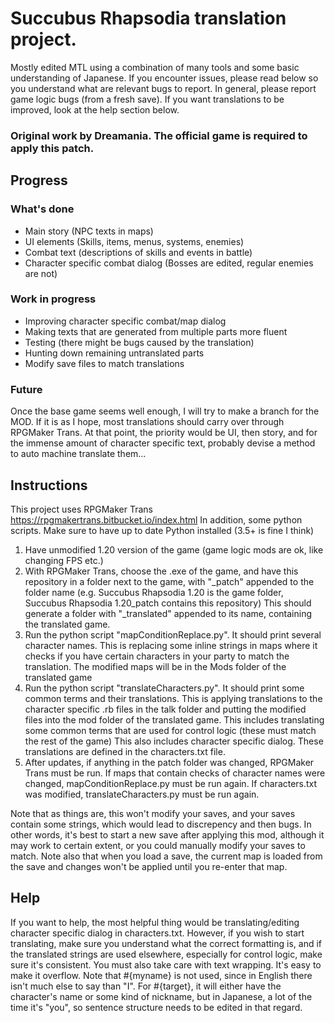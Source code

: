 # Succubus Rhapsodia translation project.
Mostly edited MTL using a combination of many tools and some basic understanding of Japanese.
If you encounter issues, please read below so you understand what are relevant bugs to report.
In general, please report game logic bugs (from a fresh save).
If you want translations to be improved, look at the help section below.

### Original work by Dreamania. The official game is required to apply this patch.

## Progress
### What's done
- Main story (NPC texts in maps)
- UI elements (Skills, items, menus, systems, enemies)
- Combat text (descriptions of skills and events in battle)
- Character specific combat dialog (Bosses are edited, regular enemies are not)

### Work in progress
- Improving character specific combat/map dialog
- Making texts that are generated from multiple parts more fluent
- Testing (there might be bugs caused by the translation)
- Hunting down remaining untranslated parts
- Modify save files to match translations

### Future
Once the base game seems well enough, I will try to make a branch for the MOD.
If it is as I hope, most translations should carry over through RPGMaker Trans.
At that point, the priority would be UI, then story, and for the immense amount of
character specific text, probably devise a method to auto machine translate them...

## Instructions
This project uses RPGMaker Trans https://rpgmakertrans.bitbucket.io/index.html
In addition, some python scripts. Make sure to have up to date Python installed (3.5+ is fine I think)

1. Have unmodified 1.20 version of the game (game logic mods are ok, like changing FPS etc.)
2. With RPGMaker Trans, choose the .exe of the game, and have this repository in a folder next to the game, with "_patch" appended to the folder name
   (e.g. Succubus Rhapsodia 1.20 is the game folder, Succubus Rhapsodia 1.20_patch contains this repository)
   This should generate a folder with "_translated" appended to its name, containing the translated game.
3. Run the python script "mapConditionReplace.py". It should print several character names. This is replacing some inline strings in maps where it checks
   if you have certain characters in your party to match the translation. The modified maps will be in the Mods folder of the translated game
4. Run the python script "translateCharacters.py". It should print some common terms and their translations. This is applying translations to the
   character specific .rb files in the talk folder and putting the modified files into the mod folder of the translated game.
   This includes translating some common terms that are used for control logic (these must match the rest of the game)
   This also includes character specific dialog. These translations are defined in the characters.txt file.
5. After updates, if anything in the patch folder was changed, RPGMaker Trans must be run. If maps that contain checks of character names were changed,
   mapConditionReplace.py must be run again. If characters.txt was modified, translateCharacters.py must be run again.

Note that as things are, this won't modify your saves, and your saves contain some strings, which would lead to discrepency and then bugs.
In other words, it's best to start a new save after applying this mod, although it may work to certain extent, or you could manually modify your saves to match.
Note also that when you load a save, the current map is loaded from the save and changes won't be applied until you re-enter that map.

## Help
If you want to help, the most helpful thing would be translating/editing character specific dialog in characters.txt. 
However, if you wish to start translating, make sure you understand what the correct formatting is, 
and if the translated strings are used elsewhere, especially for control logic, make sure it's consistent.
You must also take care with text wrapping. It's easy to make it overflow.
Note that #{myname} is not used, since in English there isn't much else to say than "I".
For #{target}, it will either have the character's name or some kind of nickname, 
but in Japanese, a lot of the time it's "you", so sentence structure needs to be edited in that regard.
